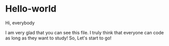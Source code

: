# Hello-world

Hi, everybody

I am very glad that you can see this file.
I truly think that everyone can code as long as they want to study!
So, Let's start to go!

